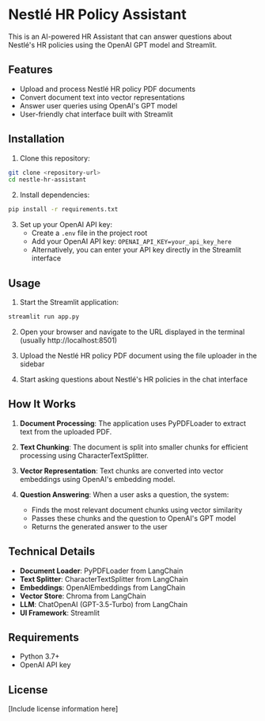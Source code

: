 # Nestlé HR Policy Assistant

This is an AI-powered HR Assistant that can answer questions about Nestlé's HR policies using the OpenAI GPT model and Streamlit.

## Features

- Upload and process Nestlé HR policy PDF documents
- Convert document text into vector representations
- Answer user queries using OpenAI's GPT model
- User-friendly chat interface built with Streamlit

## Installation

1. Clone this repository:
```bash
git clone <repository-url>
cd nestle-hr-assistant
```

2. Install dependencies:
```bash
pip install -r requirements.txt
```

3. Set up your OpenAI API key:
   - Create a `.env` file in the project root
   - Add your OpenAI API key: `OPENAI_API_KEY=your_api_key_here`
   - Alternatively, you can enter your API key directly in the Streamlit interface

## Usage

1. Start the Streamlit application:
```bash
streamlit run app.py
```

2. Open your browser and navigate to the URL displayed in the terminal (usually http://localhost:8501)

3. Upload the Nestlé HR policy PDF document using the file uploader in the sidebar

4. Start asking questions about Nestlé's HR policies in the chat interface

## How It Works

1. **Document Processing**: The application uses PyPDFLoader to extract text from the uploaded PDF.

2. **Text Chunking**: The document is split into smaller chunks for efficient processing using CharacterTextSplitter.

3. **Vector Representation**: Text chunks are converted into vector embeddings using OpenAI's embedding model.

4. **Question Answering**: When a user asks a question, the system:
   - Finds the most relevant document chunks using vector similarity
   - Passes these chunks and the question to OpenAI's GPT model
   - Returns the generated answer to the user

## Technical Details

- **Document Loader**: PyPDFLoader from LangChain
- **Text Splitter**: CharacterTextSplitter from LangChain
- **Embeddings**: OpenAIEmbeddings from LangChain
- **Vector Store**: Chroma from LangChain
- **LLM**: ChatOpenAI (GPT-3.5-Turbo) from LangChain
- **UI Framework**: Streamlit

## Requirements

- Python 3.7+
- OpenAI API key

## License

[Include license information here]